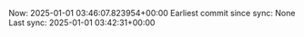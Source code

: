 Now: 2025-01-01 03:46:07.823954+00:00 Earliest commit since sync: None Last sync: 2025-01-01 03:42:31+00:00
